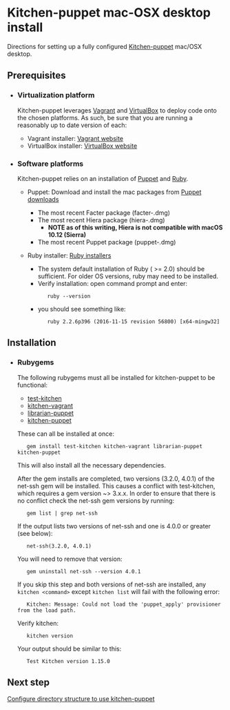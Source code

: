 # Kitchen-puppet mac-OSX desktop install

Directions for setting up a fully configured [Kitchen-puppet](https://github.com/neillturner/kitchen-puppet) mac/OSX desktop.

## Prerequisites

- ### Virtualization platform
  Kitchen-puppet leverages [Vagrant](https://www.vagrantup.com/) and [VirtualBox](https://www.virtualbox.org/) to
  deploy code onto the chosen platforms. As such, be sure that you are running a reasonably up to date version of each:

  - Vagrant installer: [Vagrant website](https://www.vagrantup.com/downloads.html)
  - VirtualBox installer: [VirtualBox website](https://www.virtualbox.org/wiki/Downloads)

- ### Software platforms
  Kitchen-puppet relies on an installation of [Puppet](https://puppet.com/) and [Ruby](https://www.ruby-lang.org/en/).

    - Puppet: Download and install the mac packages from [Puppet downloads](https://downloads.puppetlabs.com/mac/)
      - The most recent Facter package (facter-.dmg)
      - The most recent Hiera package (hiera-.dmg)
        - **NOTE as of this writing, Hiera is not compatible with macOS 10.12 (Sierra)**
      - The most recent Puppet package (puppet-.dmg)

    - Ruby installer: [Ruby installers](https://www.ruby-lang.org/en/documentation/installation/)
      - The system default installation of Ruby ( >= 2.0) should be sufficient. For older OS versions,
        ruby may need to be installed.
      - Verify installation: open command prompt and enter:
        ```shell
           ruby --version
        ```
      - you should see something like:
        ```shell
           ruby 2.2.6p396 (2016-11-15 revision 56800) [x64-mingw32]
        ```

## Installation

- ### Rubygems

  The following rubygems must all be installed for kitchen-puppet to be functional:
  - [test-kitchen](http://kitchen.ci/)
  - [kitchen-vagrant](https://github.com/test-kitchen/kitchen-vagrant)
  - [librarian-puppet](https://github.com/rodjek/librarian-puppet)
  - [kitchen-puppet](https://github.com/neillturner/kitchen-puppet)

  These can all be installed at once:

  ```shell
     gem install test-kitchen kitchen-vagrant librarian-puppet kitchen-puppet
  ```
  This will also install all the necessary dependencies.

  After the gem installs are completed, two versions (3.2.0, 4.0.1) of the net-ssh gem will be installed. This causes
  a conflict with test-kitchen, which requires a gem version ~> 3.x.x. In order to ensure that there is no conflict
  check the net-ssh gem versions by running:

  ```shell
     gem list | grep net-ssh
  ```
  If the output lists two versions of net-ssh and one is 4.0.0 or greater (see below):

  ```shell
     net-ssh(3.2.0, 4.0.1)
  ```

  You will need to remove that version:

  ```shell
     gem uninstall net-ssh --version 4.0.1
  ```
  If you skip this step and both versions of net-ssh are installed,
  any `kitchen <command>` except `kitchen list` will fail with the following error:

  ```shell
     Kitchen: Message: Could not load the 'puppet_apply' provisioner from the load path.
  ```

  Verify kitchen:

  ```shell
     kitchen version
  ```

  Your output should be similar to this:
  ```shell
     Test Kitchen version 1.15.0
  ```

## Next step

[Configure directory structure to use kitchen-puppet](kpdirectorysetup.md)